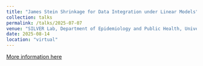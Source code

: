 ```yaml
---
title: "James Stein Shrinkage for Data Integration under Linear Models"
collection: talks
permalink: /talks/2025-07-07
venue: "SILVER Lab, Department of Epidemiology and Public Health, University of Maryland"
date: 2025-08-14
location: "virtual"
---
```


[More information here](https://sites.google.com/view/chixiangchen/silver-lab?authuser=0)

